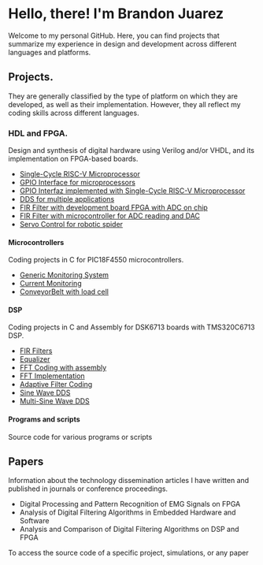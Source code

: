 # Hello, there! I'm Brandon Juarez
Welcome to my personal GitHub. Here, you can find projects that summarize my experience in design and development across different languages and platforms.

## Projects. 
They are generally classified by the type of platform on which they are developed, as well as their implementation. However, they all reflect my coding skills across different languages.
### HDL and FPGA.
Design and synthesis of digital hardware using Verilog and/or VHDL, and its implementation on FPGA-based boards.
* [Single-Cycle RISC-V Microprocessor](https://github.com/JBrandonMJuarez/RISC-V-SingleCycleCore)
* [GPIO Interface for microprocessors](https://github.com/JBrandonMJuarez/IOInterfaz-RISCV)
* [GPIO Interfaz implemented with Single-Cycle RISC-V Microprocessor](https://github.com/JBrandonMJuarez/RISCV-SingleCycle-IOInterfaz)
* [DDS for multiple applications](https://github.com/JBrandonMJuarez/DDS-FPGA)
* [FIR Filter with development board FPGA with ADC on chip](https://github.com/JBrandonMJuarez/FIR-ADC)
* [FIR Filter with microcontroller for ADC reading and DAC](https://github.com/JBrandonMJuarez/FIR-FPGA-MICRO)
* [Servo Control for robotic spider](https://github.com/JBrandonMJuarez/Servo-Ctrl)
#### Microcontrollers
Coding projects in C for PIC18F4550 microcontrollers.
* [Generic Monitoring System](https://github.com/JBrandonMJuarez/GenericMonitoringSystem)
* [Current Monitoring](https://github.com/JBrandonMJuarez/CurrentMonitoring)
* [ConveyorBelt with load cell](https://github.com/JBrandonMJuarez/ConveyorBelt-LoadCell)
#### DSP
Coding projects in C and Assembly for DSK6713 boards with TMS320C6713 DSP.
* [FIR Filters](https://github.com/JBrandonMJuarez/FIR-FiltersBank)
* [Equalizer](https://github.com/JBrandonMJuarez/Equalizer-DSK6713)
* [FFT Coding with assembly](https://github.com/JBrandonMJuarez/FFT-ASM-DSK6713)
* [FFT Implementation](https://github.com/JBrandonMJuarez/FFT-Implementation)
* [Adaptive Filter Coding](https://github.com/JBrandonMJuarez/AdaptativeFilter-DSK6713)
* [Sine Wave DDS](https://github.com/JBrandonMJuarez/SinDDS-DSK6713)
* [Multi-Sine Wave DDS](https://github.com/JBrandonMJuarez/DDS-Multisin-DSK6713)
#### Programs and scripts
Source code for various programs or scripts
## Papers
Information about the technology dissemination articles I have written and published in journals or conference proceedings.
  * Digital Processing and Pattern Recognition of EMG Signals on FPGA
  * Analysis of Digital Filtering Algorithms in Embedded Hardware and Software
  * Analysis and Comparison of Digital Filtering Algorithms on DSP and FPGA

To access the source code of a specific project, simulations, or any paper

<!--
**JBrandonMJuarez/JBrandonMJuarez** is a ✨ _special_ ✨ repository because its `README.md` (this file) appears on your GitHub profile.

Here are some ideas to get you started:

- 🔭 I’m currently working on ...
- 🌱 I’m currently learning ...
- 👯 I’m looking to collaborate on ...
- 🤔 I’m looking for help with ...
- 💬 Ask me about ...
- 📫 How to reach me: ...
- 😄 Pronouns: ...
- ⚡ Fun fact: ...
-->
